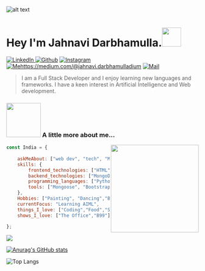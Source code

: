 
<img src="https://user-images.githubusercontent.com/76477365/116803973-cd8cb100-ab38-11eb-8581-b16988fb2b41.png" style="center" alt="alt text" width="auto" height="auto" >

# Hey I'm Jahnavi Darbhamulla.<img src="https://media.giphy.com/media/mGcNjsfWAjY5AEZNw6/giphy.gif" width="50"></h2> <a href="https://www.linkedin.com/in/jahnavi-darbhamulla-0a4280201/" target="_blank"><img alt="LinkedIn" src="https://img.shields.io/badge/linkedin-%230077B5.svg?&style=for-the-badge&logo=linkedin&logoColor=white" />
</a> 
<a href="https://github.com/JahnaviDarbhamulla" target="_blank"><img alt="Github" src="https://img.shields.io/badge/GitHub-%2312100E.svg?&style=for-the-badge&logo=Github&logoColor=white" /></a> 
<a href="https://www.instagram.com/janworxx/" target="_blank"><img alt="Instagram" src="https://img.shields.io/badge/Instagram-E4405F?style=for-the-badge&logo=instagram&logoColor=white" /></a> 
<a href="https://medium.com/@jahnavi.darbhamulla" target="_blank"><img alt="Mehttps://medium.com/@jahnavi.darbhamulladium" src="https://img.shields.io/badge/medium-%2312100E.svg?&style=for-the-badge&logo=medium&logoColor=white" /></a>
<a href="mailto:jahnavi.darbhamulla@gmail.com" target="_blank"><img alt="Mail" src="https://img.shields.io/badge/Gmail-D14836?style=for-the-badge&logo=gmail&logoColor=white" /></a>

 <br>
 
 > I am a Full Stack Developer and I enjoy learning new languages and frameworks. 
 > I have a keen interest in Artificial Intelligence and Web development.
 

 
<!--   # Skills

 * Frontend Technologies: HTML, CSS, Javascript
 * Backend Technologies: MongoDB, Node.js, REST API
 * Programming Languages: Python, C, C++
 * Tools and Technologies: Mongoose, Bootstrap, Jquery, Postman API -->
 

### <img src="https://media2.giphy.com/media/26gR2lRjcT37ROvyE/giphy.gif?cid=ecf05e478xias3dnddkjzlmux20kfmfz49jbjse9wqjb9y15&rid=giphy.gif&ct=s" width="90"> A little more about me...  
<img align='right' bottom="80vw" src="https://cdn.discordapp.com/attachments/768075447488610316/877729829649264650/femalecodertocat.png" width="230">

```javascript
const India = {
 
    askMeAbout: ["web dev", "tech", "ML", "deep learning"],
    skills: {
        frontend_technologies: ["HTML", "CSS", "Javascript"],
        backend_technologies: ["MongoDB", "Node.js", "REST API"],
        programming_languages: ["Python", "C", "C++"],
        tools: ["Mongoose", "Bootstrap", "Jquery", "Postman API"]
    },
    Hobbies: ["Painting", "Dancing","Badminton","Journalling"],
    currentFocus: "Learning AIML",
    things_I_love: ["Coding","Food","Sleep"],
    shows_I_love: ["The Office","B99"]
    
};
```


 
  ![](https://komarev.com/ghpvc/?username=JahnaviDarbhamulla&color=red)
 
 [![Anurag's GitHub stats](https://github-readme-stats.vercel.app/api?username=JahnaviDarbhamulla&show_icons=true&theme=radical)](https://github.com/anuraghazra/github-readme-stats)



![Top Langs](https://github-readme-stats.vercel.app/api/top-langs/?username=JahnaviDarbhamulla&theme=radical) 

<p>
  
</p>

